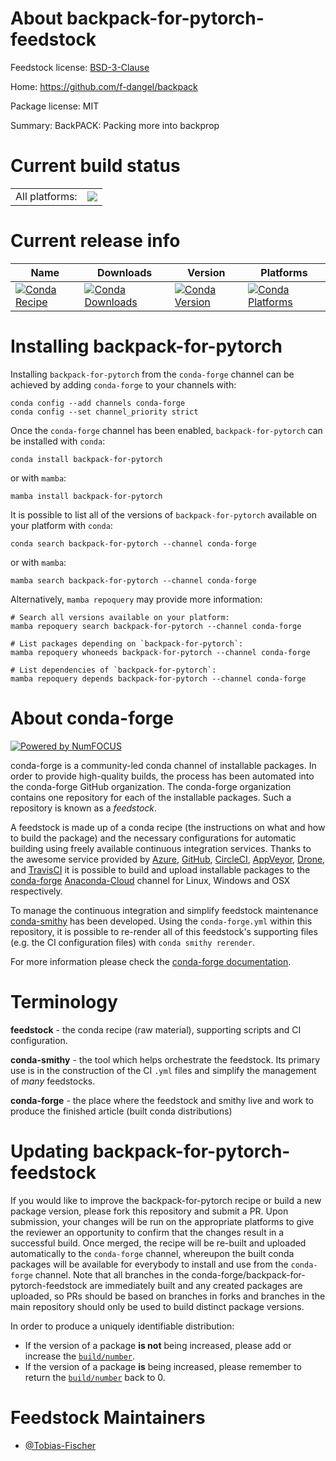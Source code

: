 About backpack-for-pytorch-feedstock
====================================

Feedstock license: [BSD-3-Clause](https://github.com/conda-forge/backpack-for-pytorch-feedstock/blob/main/LICENSE.txt)

Home: https://github.com/f-dangel/backpack

Package license: MIT

Summary: BackPACK: Packing more into backprop

Current build status
====================


<table><tr><td>All platforms:</td>
    <td>
      <a href="https://dev.azure.com/conda-forge/feedstock-builds/_build/latest?definitionId=14407&branchName=main">
        <img src="https://dev.azure.com/conda-forge/feedstock-builds/_apis/build/status/backpack-for-pytorch-feedstock?branchName=main">
      </a>
    </td>
  </tr>
</table>

Current release info
====================

| Name | Downloads | Version | Platforms |
| --- | --- | --- | --- |
| [![Conda Recipe](https://img.shields.io/badge/recipe-backpack--for--pytorch-green.svg)](https://anaconda.org/conda-forge/backpack-for-pytorch) | [![Conda Downloads](https://img.shields.io/conda/dn/conda-forge/backpack-for-pytorch.svg)](https://anaconda.org/conda-forge/backpack-for-pytorch) | [![Conda Version](https://img.shields.io/conda/vn/conda-forge/backpack-for-pytorch.svg)](https://anaconda.org/conda-forge/backpack-for-pytorch) | [![Conda Platforms](https://img.shields.io/conda/pn/conda-forge/backpack-for-pytorch.svg)](https://anaconda.org/conda-forge/backpack-for-pytorch) |

Installing backpack-for-pytorch
===============================

Installing `backpack-for-pytorch` from the `conda-forge` channel can be achieved by adding `conda-forge` to your channels with:

```
conda config --add channels conda-forge
conda config --set channel_priority strict
```

Once the `conda-forge` channel has been enabled, `backpack-for-pytorch` can be installed with `conda`:

```
conda install backpack-for-pytorch
```

or with `mamba`:

```
mamba install backpack-for-pytorch
```

It is possible to list all of the versions of `backpack-for-pytorch` available on your platform with `conda`:

```
conda search backpack-for-pytorch --channel conda-forge
```

or with `mamba`:

```
mamba search backpack-for-pytorch --channel conda-forge
```

Alternatively, `mamba repoquery` may provide more information:

```
# Search all versions available on your platform:
mamba repoquery search backpack-for-pytorch --channel conda-forge

# List packages depending on `backpack-for-pytorch`:
mamba repoquery whoneeds backpack-for-pytorch --channel conda-forge

# List dependencies of `backpack-for-pytorch`:
mamba repoquery depends backpack-for-pytorch --channel conda-forge
```


About conda-forge
=================

[![Powered by
NumFOCUS](https://img.shields.io/badge/powered%20by-NumFOCUS-orange.svg?style=flat&colorA=E1523D&colorB=007D8A)](https://numfocus.org)

conda-forge is a community-led conda channel of installable packages.
In order to provide high-quality builds, the process has been automated into the
conda-forge GitHub organization. The conda-forge organization contains one repository
for each of the installable packages. Such a repository is known as a *feedstock*.

A feedstock is made up of a conda recipe (the instructions on what and how to build
the package) and the necessary configurations for automatic building using freely
available continuous integration services. Thanks to the awesome service provided by
[Azure](https://azure.microsoft.com/en-us/services/devops/), [GitHub](https://github.com/),
[CircleCI](https://circleci.com/), [AppVeyor](https://www.appveyor.com/),
[Drone](https://cloud.drone.io/welcome), and [TravisCI](https://travis-ci.com/)
it is possible to build and upload installable packages to the
[conda-forge](https://anaconda.org/conda-forge) [Anaconda-Cloud](https://anaconda.org/)
channel for Linux, Windows and OSX respectively.

To manage the continuous integration and simplify feedstock maintenance
[conda-smithy](https://github.com/conda-forge/conda-smithy) has been developed.
Using the ``conda-forge.yml`` within this repository, it is possible to re-render all of
this feedstock's supporting files (e.g. the CI configuration files) with ``conda smithy rerender``.

For more information please check the [conda-forge documentation](https://conda-forge.org/docs/).

Terminology
===========

**feedstock** - the conda recipe (raw material), supporting scripts and CI configuration.

**conda-smithy** - the tool which helps orchestrate the feedstock.
                   Its primary use is in the construction of the CI ``.yml`` files
                   and simplify the management of *many* feedstocks.

**conda-forge** - the place where the feedstock and smithy live and work to
                  produce the finished article (built conda distributions)


Updating backpack-for-pytorch-feedstock
=======================================

If you would like to improve the backpack-for-pytorch recipe or build a new
package version, please fork this repository and submit a PR. Upon submission,
your changes will be run on the appropriate platforms to give the reviewer an
opportunity to confirm that the changes result in a successful build. Once
merged, the recipe will be re-built and uploaded automatically to the
`conda-forge` channel, whereupon the built conda packages will be available for
everybody to install and use from the `conda-forge` channel.
Note that all branches in the conda-forge/backpack-for-pytorch-feedstock are
immediately built and any created packages are uploaded, so PRs should be based
on branches in forks and branches in the main repository should only be used to
build distinct package versions.

In order to produce a uniquely identifiable distribution:
 * If the version of a package **is not** being increased, please add or increase
   the [``build/number``](https://docs.conda.io/projects/conda-build/en/latest/resources/define-metadata.html#build-number-and-string).
 * If the version of a package **is** being increased, please remember to return
   the [``build/number``](https://docs.conda.io/projects/conda-build/en/latest/resources/define-metadata.html#build-number-and-string)
   back to 0.

Feedstock Maintainers
=====================

* [@Tobias-Fischer](https://github.com/Tobias-Fischer/)

